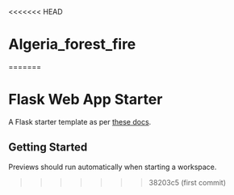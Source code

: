 <<<<<<< HEAD
# Algeria_forest_fire
=======
# Flask Web App Starter

A Flask starter template as per [these docs](https://flask.palletsprojects.com/en/3.0.x/quickstart/#a-minimal-application).

## Getting Started

Previews should run automatically when starting a workspace.
>>>>>>> 38203c5 (first commit)
